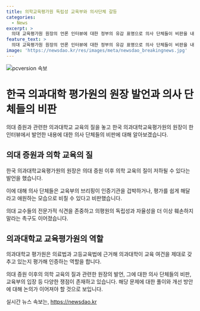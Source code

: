 ```yaml
---
title: 의학교육평가원 독립성 교육부와 의사단체 갈등
categories:
  - News
excerpt: >
  의대 교육평가원 원장의 언론 인터뷰에 대한 정부의 유감 표명으로 의사 단체들이 비판을 내놓았습니다. 교육부는 의대 증원과 관련해 의대 교수들의 전문가적 식견을 존중하고 의평원의 독립성과 자율성을 존중하며 의료법과 고등교육법에 따라 교육 여건을 평가하는 역할을 당부합니다. 관련하여 의대 증원 이후 의학 교육의 질 저하 발언과 정부의 유감 표명이 논란을 불러일으키고 있습니다. (단어수: 86)
feature_text: >
  의대 교육평가원 원장의 언론 인터뷰에 대한 정부의 유감 표명으로 의사 단체들이 비판을 내놓았습니다. 교육부는 의대 증원과 관련해 의대 교수들의 전문가적 식견을 존중하고 의평원의 독립성과 자율성을 존중하며 의료법과 고등교육법에 따라 교육 여건을 평가하는 역할을 당부합니다. 관련하여 의대 증원 이후 의학 교육의 질 저하 발언과 정부의 유감 표명이 논란을 불러일으키고 있습니다. (단어수: 86)
image: 'https://newsdao.kr/res/images/meta/newsdao_breakingnews.jpg'
---
```


<p><img src="https://newsdao.kr/res/images/meta/newsdao_breakingnews.jpg" alt="pcversion 속보" /></p>

<h1>한국 의과대학 평가원의 원장 발언과 의사 단체들의 비판</h1>

<p>의대 증원과 관련한 의과대학교 교육의 질을 놓고 한국 의과대학교육평가원의 원장이 한 인터뷰에서 발언한 내용에 대한 의사 단체들의 비판에 대해 알아보겠습니다.</p>

<h2>의대 증원과 의학 교육의 질</h2>

<p data-ke-size="size16">한국 의과대학교육평가원의 원장은 의대 증원 이후 의학 교육의 질이 저하될 수 있다는 발언을 했습니다.</p>

<p data-ke-size="size16">이에 대해 의사 단체들은 교육부의 브리핑이 인증기관을 겁박하거나, 평가를 쉽게 해달라고 애원하는 모습으로 비칠 수 있다고 비판했습니다.</p>

<p data-ke-size="size16">의대 교수들의 전문가적 식견을 존중하고 의평원의 독립성과 자율성을 더 이상 훼손하지 말라는 촉구도 이어졌습니다.</p>

<h2>의과대학교 교육평가원의 역할</h2>

<p data-ke-size="size16">의과대학교 평가원은 의료법과 고등교육법에 근거해 의과대학이 교육 여건을 제대로 갖추고 있는지 평가해 인증하는 역할을 합니다.</p>

<p>의대 증원 이후의 의학 교육의 질과 관련한 원장의 발언, 그에 대한 의사 단체들의 비판, 교육부의 입장 등 다양한 쟁점이 존재하고 있습니다. 해당 문제에 대한 풀이와 개선 방안에 대해 논의가 이어져야 할 것으로 보입니다.</p>
실시간 뉴스 속보는, <a href="https://newsdao.kr" rel="dofollow">https://newsdao.kr</a>



